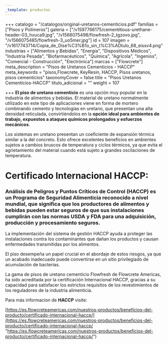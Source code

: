 ```yaml
---
_template: productos
---
```







+++
catalogo = "/catalogos/original-uretanos-cementicios.pdf"
familias = ["Pisos y Polímeros"]
galeria = ["/v1597766175/cementitious-urethane-header-03_hvuca9.jpg", "/v1566075498/flowfresh-2_tgzovo.jpg", "/v1566075485/flowfresh-3_uo5mer.jpg"]
id = 107
imagen = "/v1617743714/Copia_de_Dise%C3%B1o_sin_t%C3%ADtulo_68_eissv4.png"
industrias = ["Alimentos y Bebidas", "Energía", "Dispositivos Médicos", "Industria Pesada", "Biofarmacéuticos", "Química", "Agrícola", "Ingenios", "Comercial - Construcción", "Electrónica"]
marcas = ["Flowcrete"]
meta_description = "Pisos de Uretanos Cementicios - HACCP"
meta_keywords = "pisos,Flowcrete, KeyResin, HACCP, Pisos uretanos, pisos cementicios"
taxonomyCover = false
title = "Pisos Uretanos Cementicios-HACCP"
titulo_adicional = ""
weight = 107

+++
**El piso de uretano cementicio** es una opción muy popular en la industria de alimentos y bebidas. El material de uretano normalmente utilizado en este tipo de aplicaciones viene en forma de mortero combinando cemento y tecnologías en uretano, que presentan una alta densidad reticulada, convirtiéndolos en la **opción ideal para ambientes de trabajo, expuestos a ataques químicos prolongados y esfuerzos mecánicos**.

Los sistemas en uretano presentan un coeficiente de expansión térmica similar a la del concreto. Esto ofrece excelentes beneficios en ambientes sujetos a cambios bruscos de temperatura y ciclos térmicos, ya que evita el agrietamiento del material cuando está sujeto a grandes oscilaciones de temperatura.

# Certificado Internacional HACCP:

### Análisis de Peligros y Puntos Críticos de Control (HACCP) es un Programa de Seguridad Alimenticia reconocido a nivel mundial, que significa que los productores de alimentos y bebidas pueden estar seguros de que sus instalaciones cumplirán con las normas USDA y FDA para una adquisición, producción y procesamiento seguros.

La implementación del sistema de gestión HACCP ayuda a proteger las instalaciones contra los contaminantes que dañan los productos y causan enfermedades transmitidas por los alimentos.

El piso desempeña un papel crucial en el abordaje de estos riesgos, ya que un acabado inadecuado puede convertirse en un sitio privilegiado de acumulación de bacterias.

La gama de pisos de uretano cementicio Flowfresh de Flowcrete Americas, ha sido acreditada por la certificación Internacional HACCP, gracias a su capacidad para satisfacer los estrictos requisitos de los revestimientos de los reguladores de la industria alimenticia.

Para más informacion de **HACCP** visite:

[https://es.flowcreteamericas.com/nuestros-productos/beneficios-del-producto/certificado-internacional-haccp/](https://es.flowcreteamericas.com/nuestros-productos/beneficios-del-producto/certificado-internacional-haccp/ "https://es.flowcreteamericas.com/nuestros-productos/beneficios-del-producto/certificado-internacional-haccp/")
